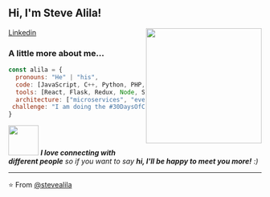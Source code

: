 <h2> Hi, I'm Steve Alila! </h2>

<img align='right' src="https://media.giphy.com/media/ieyl9zmCjO4b4t6qoY/giphy.gif" width="230">

[Linkedin](https://www.linkedin.com/in/steve-alila-3a4b01141/)


### A little more about me...  

```javascript
const alila = {
  pronouns: "He" | "his",
  code: [JavaScript, C++, Python, PHP, HTML5, CSS3],
  tools: [React, Flask, Redux, Node, Styled-Components, Docker, Git],
  architecture: ["microservices", "event-driven", "design system pattern"],
 challenge: "I am doing the #30DaysOfCode challenge focused on React"
}
```

<img src="https://media.giphy.com/media/LnQjpWaON8nhr21vNW/giphy.gif" width="60"> <em><b>I love connecting with different people</b> so if you want to say <b>hi, I'll be happy to meet you more!</b> :)</em>

---

⭐️ From [@stevealila](https://github.com/Stevealila/Stevealila)
